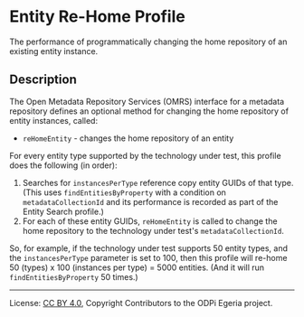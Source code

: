 <!-- SPDX-License-Identifier: CC-BY-4.0 -->
<!-- Copyright Contributors to the ODPi Egeria project. -->

# Entity Re-Home Profile

The performance of programmatically changing the home repository of an existing entity instance.

## Description

The Open Metadata Repository Services (OMRS) interface for a metadata
repository defines an optional method for changing the home repository of entity instances, called:

- `reHomeEntity` - changes the home repository of an entity

For every entity type supported by the technology under test, this profile does the following (in order):

1. Searches for `instancesPerType` reference copy entity GUIDs of that type. (This uses `findEntitiesByProperty`
   with a condition on `metadataCollectionId` and its performance is recorded as part of the Entity Search profile.)
1. For each of these entity GUIDs, `reHomeEntity` is called to change the home repository to the technology under test's
   `metadataCollectionId`.

So, for example, if the technology under test supports 50 entity types, and the `instancesPerType` parameter is
set to 100, then this profile will re-home 50 (types) x 100 (instances per type) = 5000
entities. (And it will run `findEntitiesByProperty` 50 times.)

----
License: [CC BY 4.0](https://creativecommons.org/licenses/by/4.0/),
Copyright Contributors to the ODPi Egeria project.